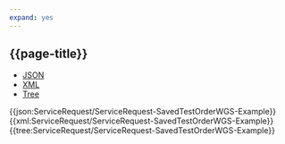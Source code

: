 ```yaml
---
expand: yes
---
```


## {{page-title}}

<div class="nhsd-!t-margin-bottom-6">
  <ul class="nav nav-tabs" role="tablist">
        <li role="presentation" class="active">
            <a href="#JSON-SR-STOW-E" role="tab" data-toggle="tab">JSON</a>
        </li>
         <li role="presentation">
            <a href="#XML-SR-STOW-E" role="tab" data-toggle="tab">XML</a>
        </li>
        <li role="presentation">
            <a href="#Tree-SR-STOW-E" role="tab" data-toggle="tab">Tree</a>
        </li>
  </ul>
    
  <div class="tab-content snippet">
    <div id="JSON-SR-STOW-E" role="tabpanel" class="tab-pane active">
{{json:ServiceRequest/ServiceRequest-SavedTestOrderWGS-Example}}
    </div>
    <div id="XML-SR-STOW-E" role="tabpanel" class="tab-pane">
{{xml:ServiceRequest/ServiceRequest-SavedTestOrderWGS-Example}}
    </div>
    <div id="Tree-SR-STOW-E" role="tabpanel" class="tab-pane">
{{tree:ServiceRequest/ServiceRequest-SavedTestOrderWGS-Example}}
    </div>
  </div>
</div>